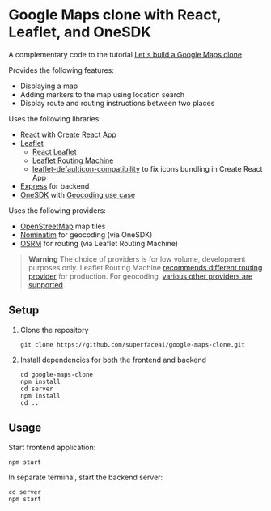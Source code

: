# Google Maps clone with React, Leaflet, and OneSDK

A complementary code to the tutorial [Let's build a Google Maps clone](https://superface.ai/blog/google-maps-clone).

Provides the following features:

- Displaying a map
- Adding markers to the map using location search
- Display route and routing instructions between two places

Uses the following libraries:

- [React](https://react.dev/) with [Create React App](https://github.com/facebook/create-react-app)
- [Leaflet](https://leafletjs.com/)
  - [React Leaflet](https://react-leaflet.js.org/)
  - [Leaflet Routing Machine](https://github.com/perliedman/leaflet-routing-machine)
  - [leaflet-defaulticon-compatibility](https://github.com/ghybs/leaflet-defaulticon-compatibility) to fix icons bundling in Create React App
- [Express](https://expressjs.com/) for backend
- [OneSDK](https://github.com/superfaceai/one-sdk-js) with [Geocoding use case](https://superface.ai/address/geocoding)


Uses the following providers:

- [OpenStreetMap](https://www.openstreetmap.org/) map tiles
- [Nominatim](https://nominatim.org/) for geocoding (via OneSDK)
- [OSRM](http://project-osrm.org/) for routing (via Leaflet Routing Machine)

> **Warning**
> The choice of providers is for low volume, development purposes only. Leaflet Routing Machine [recommends different routing provider](https://www.liedman.net/leaflet-routing-machine/tutorials/alternative-routers/) for production. For geocoding, [various other providers are supported](https://superface.ai/address/geocoding).

## Setup

1. Clone the repository

   ```shell
   git clone https://github.com/superfaceai/google-maps-clone.git
   ```

2. Install dependencies for both the frontend and backend

   ```shell
   cd google-maps-clone
   npm install
   cd server
   npm install
   cd ..
   ```

## Usage

Start frontend application:

```shell
npm start
```

In separate terminal, start the backend server:

```shell
cd server
npm start
```
